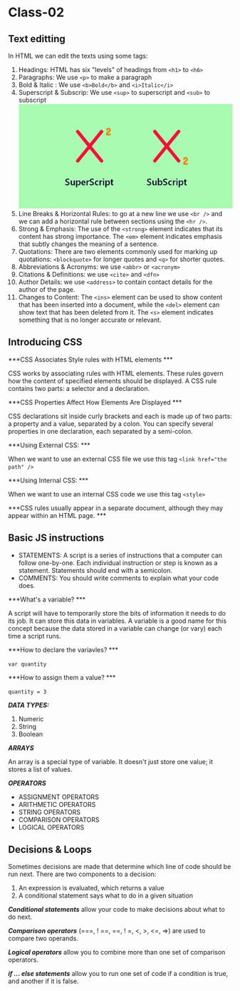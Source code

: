 # Class-02 

## Text editting
In HTML we can edit the texts using some tags:
1. Headings: HTML has six "levels" of headings from `<h1>` to `<h6>`
1. Paragraphs: We use `<p>` to make a paragraph
1. Bold & Italic : We use `<b>Bold</b>` and `<i>Italic</i>`
1. Superscript & Subscrip: We use `<sup>` to superscript and `<sub>` to subscript ![details](sup.png)
1. Line Breaks & Horizontal Rules: to go at a new line we use `<br />` and  we can add a horizontal rule between sections using the `<hr />`.
1. Strong & Emphasis: The use of the `<strong>` element indicates that its content has strong importance. The `<em>` element indicates emphasis that subtly changes the meaning of a sentence.
1. Quotations: There are two elements commonly used for marking up quotations: `<blockquote>` for longer quotes and `<q>` for shorter quotes.
1. Abbreviations & Acronyms: we use `<abbr>` or `<acronym>` 
1. Citations & Definitions: we use `<cite>` and `<dfn>`
1. Author Details: we use `<address>` to contain contact details for the author of the page.
1. Changes to Content: The `<ins>` element can be used to show content that has been inserted into a document, while the `<del>` element can show text that has been deleted from it. The `<s>` element indicates something that is no longer accurate or relevant.
## Introducing CSS

***CSS Associates Style rules with HTML elements ***

CSS works by associating rules with HTML elements. These rules govern how the content of specified elements should be displayed. A CSS rule contains two parts: a selector and a declaration.

***CSS Properties Affect How Elements Are Displayed ***

CSS declarations sit inside curly brackets and each is made up of two parts: a property and a value, separated by a colon. You can specify several properties in one declaration, each separated by a semi-colon.

***Using External CSS: ***

When we want to use an external CSS file we use this tag `<link href="the path" />`

***Using Internal CSS: ***

When we want to use an internal CSS code we use this tag `<style>`

***CSS rules usually appear in a separate document, although they may appear within an HTML page. ***

## Basic JS instructions
* STATEMENTS: A script is a series of instructions that a computer can follow one-by-one. Each individual instruction or step is known as a statement. Statements should end with a semicolon. 
* COMMENTS: You should write comments to explain what your code does.

***What's a variable? ***

A script will have to temporarily store the bits of information it needs to do its job. It can store this data in variables. 
A variable is a good name for this concept because the data stored in a variable can change (or vary) each time a script runs.

***How to declare the variavles? ***

`var quantity`

***How to assign them a value? ***

`quantity = 3`

***DATA TYPES:***

1. Numeric
1. String
1. Boolean

***ARRAYS***

An array is a special type of variable. It doesn't just store one value; it stores a list of values. 

***OPERATORS***

* ASSIGNMENT OPERATORS 
* ARITHMETIC OPERATORS 
* STRING OPERATORS 
* COMPARISON OPERATORS 
* LOGICAL OPERATORS 

## Decisions & Loops
Sometimes decisions are made that determine which line of code should be run next.
There are two components to a decision:
1. An expression is evaluated, which returns a value
1. A conditional statement says what to do in a given situation

***Conditional statements*** allow your code to make
decisions about what to do next.

***Comparison operators*** (===, ! ==, ==, ! =, <, >, <=, =>) are used to compare two operands.

***Logical operators*** allow you to combine more than one set of comparison operators.

***if ... else statements*** allow you to run one set of code if a condition is true, and another if it is false. 
